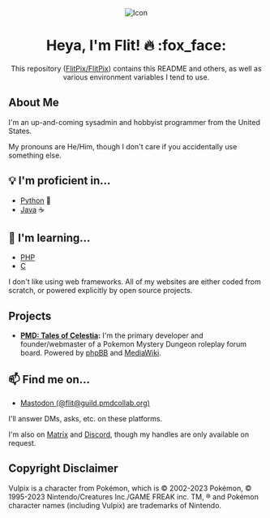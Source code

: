<div align="center">
  <img alt="Icon" src="https://avatars.githubusercontent.com/u/8645405"/>
  <h1>Heya, I'm Flit! 🔥 :fox_face:</h1>
  <p>This repository (<a href="https://github.com/FlitPix/FlitPix">FlitPix/FlitPix</a>) contains this README and others, as well as various environment variables I tend to use.
</div>

## About Me

I'm an up-and-coming sysadmin and hobbyist programmer from the United States.

My pronouns are He/Him, though I don't care if you accidentally use something else.

## 💡 I'm proficient in...
- [Python](https://github.com/topics/python) :snake:
- [Java](https://github.com/topics/java) :coffee:

## 🌱 I'm learning...
- [PHP](https://github.com/topics/php)
- [C](https://github.com/topics/c)

I don't like using web frameworks. All of my websites are either coded from scratch, or powered explicitly by open source projects.

## Projects

- **[PMD: Tales of Celestia](https://talesofcelestia.com):** I'm the primary developer and founder/webmaster of a Pokemon Mystery Dungeon roleplay forum board. Powered by [phpBB](https://github.com/phpbb/phpbb) and [MediaWiki](https://www.mediawiki.org/wiki/MediaWiki).

## 📫 Find me on...

- [Mastodon (@flit@guild.pmdcollab.org)](https://guild.pmdcollab.org/@flit)

I'll answer DMs, asks, etc. on these platforms.

I'm also on [Matrix](https://matrix.org/) and [Discord](https://discord.com/), though my handles are only available on request.

## Copyright Disclaimer

Vulpix is a character from Pokémon, which is © 2002-2023 Pokémon, © 1995-2023 Nintendo/Creatures Inc./GAME FREAK inc. TM, ® and Pokémon character names (including Vulpix) are trademarks of Nintendo.
